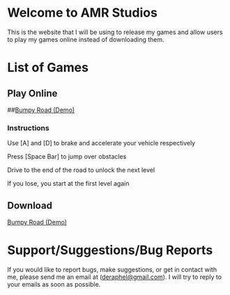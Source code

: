 # Welcome to AMR Studios

This is the website that I will be using to release my games and allow users to play my games online instead of downloading them.

# List of Games

## Play Online
##[Bumpy Road (Demo)](http://deraphel.github.io/bumpyroad)
### Instructions
Use [A] and [D] to brake and accelerate your vehicle respectively

Press [Space Bar] to jump over obstacles

Drive to the end of the road to unlock the next level

If you lose, you start at the first level again

## Download
[Bumpy Road (Demo)](http://deraphel.github.io/bumpyroad)

# Support/Suggestions/Bug Reports

If you would like to report bugs, make suggestions, or get in contact with me, please send me an email at (deraphel@gmail.com). I will try to reply to your emails as soon as possible.
